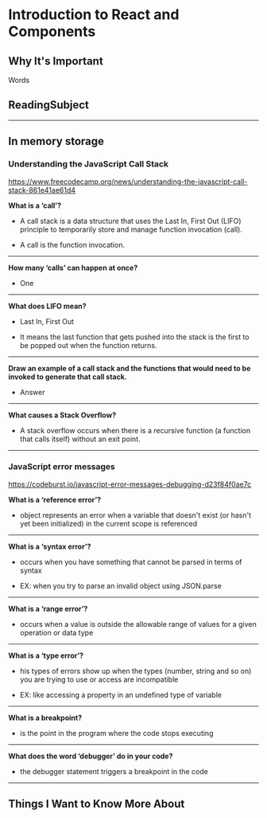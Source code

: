 # Introduction to React and Components

## Why It's Important

Words

## ReadingSubject


-----------------

## In memory storage

### **Understanding the JavaScript Call Stack**

<https://www.freecodecamp.org/news/understanding-the-javascript-call-stack-861e41ae61d4>

**What is a ‘call’?**

- A call stack is a data structure that uses the Last In, First Out (LIFO) principle to temporarily store and manage function invocation (call).

- A call is the function invocation.

---

**How many ‘calls’ can happen at once?**

- One

---

**What does LIFO mean?**

- Last In, First Out

- It means the last function that gets pushed into the stack is the first to be popped out when the function returns. 

---

**Draw an example of a call stack and the functions that would need to be invoked to generate that call stack.**

- Answer

---

**What causes a Stack Overflow?**

- A stack overflow occurs when there is a recursive function (a function that calls itself) without an exit point. 

-----------------

### **JavaScript error messages**

<https://codeburst.io/javascript-error-messages-debugging-d23f84f0ae7c>

**What is a ‘reference error’?**

- object represents an error when a variable that doesn't exist (or hasn't yet been initialized) in the current scope is referenced

---

**What is a ‘syntax error’?**

- occurs when you have something that cannot be parsed in terms of syntax

- EX: when you try to parse an invalid object using JSON.parse

---

**What is a ‘range error’?**

- occurs when a value is outside the allowable range of values for a given operation or data type

---

**What is a ‘type error’?**

- his types of errors show up when the types (number, string and so on) you are trying to use or access are incompatible

- EX: like accessing a property in an undefined type of variable

---

**What is a breakpoint?**

- is the point in the program where the code stops executing

---

**What does the word ‘debugger’ do in your code?**

- the debugger statement triggers a breakpoint in the code

-----------------

## Things I Want to Know More About
